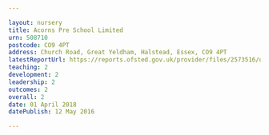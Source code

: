 ```yaml
---

layout: nursery
title: Acorns Pre School Limited
urn: 508710
postcode: CO9 4PT
address: Church Road, Great Yeldham, Halstead, Essex, CO9 4PT
latestReportUrl: https://reports.ofsted.gov.uk/provider/files/2573516/urn/508710.pdf
teaching: 2
development: 2
leadership: 2
outcomes: 2
overall: 2
date: 01 April 2018 
datePublish: 12 May 2016

---
```

